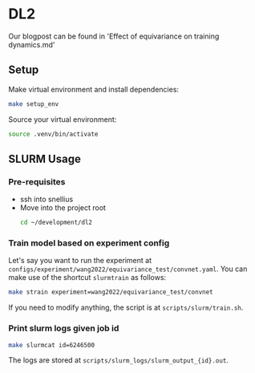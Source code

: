 # DL2
Our blogpost can be found in 'Effect of equivariance on training dynamics.md'

## Setup 

Make virtual environment and install dependencies:
```sh
make setup_env
```

Source your virtual environment:
```sh
source .venv/bin/activate
```

## SLURM Usage

### Pre-requisites
- ssh into snellius
- Move into the project root
    ```sh
    cd ~/development/dl2
    ```

### Train model based on experiment config

Let's say you want to run the experiment at `configs/experiment/wang2022/equivariance_test/convnet.yaml`. You can make use of the shortcut `slurmtrain` as follows:

```sh
make strain experiment=wang2022/equivariance_test/convnet
```

If you need to modify anything, the script is at `scripts/slurm/train.sh`.

### Print slurm logs given job id

```sh
make slurmcat id=6246500
```

The logs are stored at `scripts/slurm_logs/slurm_output_{id}.out`.

